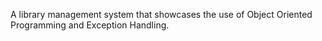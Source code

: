 A library management system that showcases the use of Object Oriented Programming and Exception Handling.
